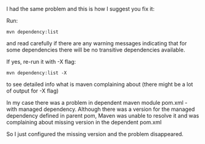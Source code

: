 


I had the same problem and this is how I suggest you fix it:

Run:


    mvn dependency:list

and read carefully if there are any warning messages indicating that for some dependencies there will be no transitive dependencies available.

If yes, re-run it with -X flag:


    mvn dependency:list -X

to see detailed info what is maven complaining about (there might be a lot of output for -X flag)

In my case there was a problem in dependent maven module pom.xml - with managed dependency. Although there was a version for the managed dependency defined in parent pom, Maven was unable to resolve it and was complaining about missing version in the dependent pom.xml

So I just configured the missing version and the problem disappeared.

